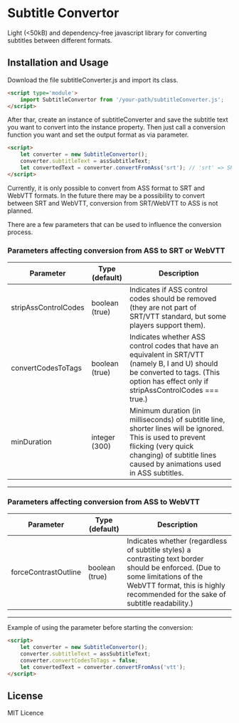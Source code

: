 # Subtitle Convertor
Light (<50kB) and dependency-free javascript library for converting subtitles between different formats.

## Installation and Usage
Download the file subtitleConverter.js and import its class.

```html
<script type='module'>
    import SubtitleConvertor from '/your-path/subtitleConverter.js';
</script>
```

After thar, create an instance of subtitleConverter and save the subtitle text you want to convert into the instance
property. Then just call a conversion function you want and set the output format as via parameter.

```html
<script>
    let converter = new SubtitleConvertor();
    converter.subtitleText = assSubtitleText;
    let convertedText = converter.convertFromAss('srt'); // 'srt' => SRT, 'vtt' => WebVTT
</script>
```

Currently, it is only possible to convert from ASS format to SRT and WebVTT formats. In the future there may be a 
possibility to convert between SRT and WebVTT, conversion from SRT/WebVTT to ASS is not planned.

There are a few parameters that can be used to influence the conversion process.

### Parameters affecting conversion from ASS to SRT or WebVTT 

| Parameter            | Type (default) | Description                                                                                                                                                                                            |
|----------------------|----------------|----------------------------------------------------------------------------------------------------------------------------------------------------------------------------------------------------------|
| stripAssControlCodes | boolean (true) | Indicates if ASS control codes should be removed (they are not part of SRT/VTT standard, but some players support them).                                                                                 |
| convertCodesToTags   | boolean (true) | Indicates whether ASS control codes that have an equivalent in SRT/VTT (namely B, I and U) should be converted to tags. (This option has effect only if stripAssControlCodes === true.)                  |
| minDuration          | integer (300)  | Minimum duration (in milliseconds) of subtitle line, shorter lines will be ignored. This is used to prevent flicking (very quick changing) of subtitle lines caused by animations used in ASS subtitles. |

---

### Parameters affecting conversion from ASS to WebVTT

| Parameter            | Type (default) | Description                                                                                                                                                                                                    |
|----------------------|----------------|------------------------------------------------------------------------------------------------------------------------------------------------------------------------------------------------------------------|
| forceContrastOutline | boolean (true) | Indicates whether (regardless of subtitle styles) a contrasting text border should be enforced. (Due to some limitations of the WebVTT format, this is highly recommended for the sake of subtitle readability.) |
---
Example of using the parameter before starting the conversion:

```html
<script>
    let converter = new SubtitleConvertor();
    converter.subtitleText = assSubtitleText;
    converter.convertCodesToTags = false;
    let convertedText = converter.convertFromAss('vtt');
</script>
```

## License
MIT Licence
